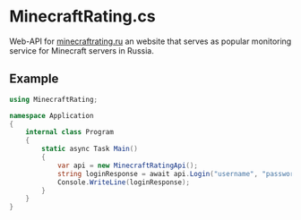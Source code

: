 # MinecraftRating.cs
Web-API for [minecraftrating.ru](https://minecraftrating.ru) an website that serves as popular monitoring service for Minecraft servers in Russia.

## Example
```cs
using MinecraftRating;

namespace Application
{
    internal class Program
    {
        static async Task Main()
        {
            var api = new MinecraftRatingApi();
            string loginResponse = await api.Login("username", "password");
            Console.WriteLine(loginResponse);
        }
    }
}
```
